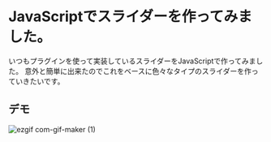 # JavaScriptでスライダーを作ってみました。

いつもプラグインを使って実装しているスライダーをJavaScriptで作ってみました。
意外と簡単に出来たのでこれをベースに色々なタイプのスライダーを作っていきたいです。

## デモ

![ezgif com-gif-maker (1)](https://user-images.githubusercontent.com/70193248/112387535-3c563d80-8d35-11eb-8d0d-4160ef833f72.gif)